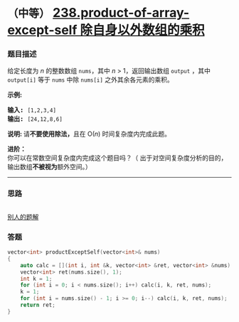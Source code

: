 # `（中等）` [238.product-of-array-except-self 除自身以外数组的乘积](https://leetcode-cn.com/problems/product-of-array-except-self/)

### 题目描述
<p>给定长度为&nbsp;<em>n</em>&nbsp;的整数数组&nbsp;<code>nums</code>，其中&nbsp;<em>n</em> &gt; 1，返回输出数组&nbsp;<code>output</code>&nbsp;，其中 <code>output[i]</code>&nbsp;等于&nbsp;<code>nums</code>&nbsp;中除&nbsp;<code>nums[i]</code>&nbsp;之外其余各元素的乘积。</p>

<p><strong>示例:</strong></p>

<pre><strong>输入:</strong> <code>[1,2,3,4]</code>
<strong>输出:</strong> <code>[24,12,8,6]</code></pre>

<p><strong>说明: </strong>请<strong>不要使用除法，</strong>且在&nbsp;O(<em>n</em>) 时间复杂度内完成此题。</p>

<p><strong>进阶：</strong><br>
你可以在常数空间复杂度内完成这个题目吗？（ 出于对空间复杂度分析的目的，输出数组<strong>不被视为</strong>额外空间。）</p>


---
### 思路
```
```

[别人的题解](https://leetcode-cn.com/problems/product-of-array-except-self/solution/cheng-ji-dang-qian-shu-zuo-bian-de-cheng-ji-dang-q/)  


### 答题
``` C++
vector<int> productExceptSelf(vector<int>& nums) 
{
	auto calc = [](int i, int &k, vector<int> &ret, vector<int> &nums) { ret[i] *= k; k *= nums[i]; };
	vector<int> ret(nums.size(), 1);
	int k = 1;
	for (int i = 0; i < nums.size(); i++) calc(i, k, ret, nums);
	k = 1;
	for (int i = nums.size() - 1; i >= 0; i--) calc(i, k, ret, nums);
	return ret;
}
```

